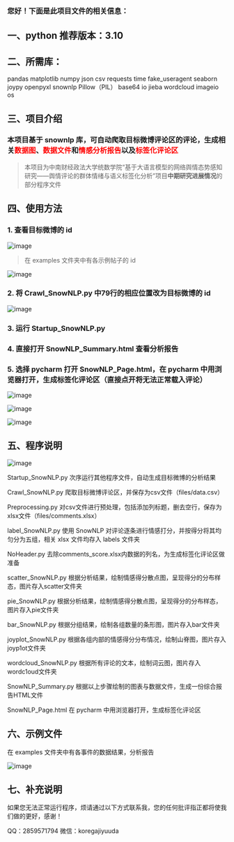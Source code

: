 ### 您好！下面是此项目文件的相关信息：

## 一、python 推荐版本：3.10


## 二、所需库：
pandas
matplotlib
numpy
json
csv
requests
time
fake_useragent
seaborn
joypy
openpyxl
snownlp
Pillow（PIL）
base64
io
jieba
wordcloud
imageio
os


## 三、项目介绍

### 本项目基于 snownlp 库，可自动爬取目标微博评论区的评论，生成相关<font color="#ff0000">数据图</font>、<font color="#ff0000">数据文件</font>和<font color="#ff0000">情感分析报告</font>以及<font color="#ff0000">标签化评论区</font>

> 本项目为中南财经政法大学统数学院“基于大语言模型的网络舆情态势感知研究——舆情评论的群体情绪与语义标签化分析”项目**中期研究进展情况**的部分程序文件




## 四、使用方法

### 1. 查看目标微博的 id

![image](https://github.com/Kawabata0223/test/blob/master/pic/278919608-89dcbb20-5c15-4e84-9e72-520babbaf057.png)

> 在 examples 文件夹中有各示例帖子的 id

![image](https://github.com/Kawabata0223/test/blob/master/pic/Pasted%20image%2020240315130233.png)


### 2. 将 Crawl_SnowNLP.py 中79行的相应位置改为目标微博的 id

![image](https://github.com/Kawabata0223/test/blob/master/pic/Pasted%20image%2020240315132709.png)

### 3. 运行 Startup_SnowNLP.py



### 4. 直接打开 SnowNLP_Summary.html 查看分析报告



### 5. 选择 pycharm 打开 SnowNLP_Page.html，在 pycharm 中用浏览器打开，生成标签化评论区（直接点开将无法正常载入评论）

![image](https://github.com/Kawabata0223/test/blob/master/pic/Pasted%20image%2020240315124656.png)


![image](https://github.com/Kawabata0223/test/blob/master/pic/Pasted%20image%2020240314213154.png)


![image](https://github.com/Kawabata0223/test/blob/master/pic/Pasted%20image%2020240314212359.png)




## 五、程序说明

![image](https://github.com/Kawabata0223/test/blob/master/pic/%E7%A8%8B%E5%BA%8F%E6%9E%B6%E6%9E%841.png)



Startup_SnowNLP.py
次序运行其他程序文件，自动生成目标微博的分析结果

Crawl_SnowNLP.py
爬取目标微博评论区，并保存为csv文件（files/data.csv）

Preprocessing.py
对csv文件进行预处理，包括添加列标题，删去空行，保存为xlsx文件（files/comments.xlsx）


label_SnowNLP.py
使用 SnowNLP 对评论逐条进行情感打分，并按得分将其均匀分为五组，相关 xlsx 文件均存入 labels 文件夹

NoHeader.py
去除comments_score.xlsx内数据的列名，为生成标签化评论区做准备

scatter_SnowNLP.py
根据分析结果，绘制情感得分散点图，呈现得分的分布样态，图片存入scatter文件夹

pie_SnowNLP.py
根据分析结果，绘制情感得分散点图，呈现得分的分布样态，图片存入pie文件夹

bar_SnowNLP.py
根据分组结果，绘制各组数量的条形图，图片存入bar文件夹

joyplot_SnowNLP.py
根据各组内部的情感得分分布情况，绘制山脊图，图片存入joyp1ot文件夹

wordcloud_SnowNLP.py
根据所有评论的文本，绘制词云图，图片存入wordc1oud文件夹

SnowNLP_Summary.py
根据以上步骤绘制的图表与数据文件，生成一份综合报告HTML文件

SnowNLP_Page.html
在 pycharm 中用浏览器打开，生成标签化评论区


## 六、示例文件

在 examples 文件夹中有各事件的数据结果，分析报告

![image](https://github.com/Kawabata0223/test/blob/master/pic/Pasted%20image%2020240315123520.png)




## 七、补充说明

如果您无法正常运行程序，烦请通过以下方式联系我，您的任何批评指正都将使我们做的更好，感谢！

QQ：2859571794
微信：koregajiyuuda


